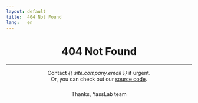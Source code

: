 ```yaml
---
layout: default
title:  404 Not Found
lang:   en
---
```


<div style="text-align: center">
  <h1>404 Not Found</h1>
  <hr>
  <div>Contact <i>{{ site.company.email }}</i> if urgent. <br />
    Or, you can check out our <a href="https://github.com/yasslab/yasslab.jp">source code</a>.
  </div>
  <p style="text-align: center; padding-top: 10px;">Thanks, YassLab team</p>
</div>
<p style="margin-bottom: 10px;"></p>
